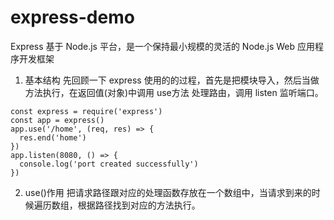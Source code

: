 # express-demo
Express 基于 Node.js 平台，是一个保持最小规模的灵活的 Node.js Web 应用程序开发框架
1. 基本结构
先回顾一下 express 使用的的过程，首先是把模块导入，然后当做方法执行，在返回值(对象)中调用 use方法 处理路由，调用 listen 监听端口。
````
const express = require('express')
const app = express()
app.use('/home', (req, res) => {
  res.end('home')
})
app.listen(8080, () => {
  console.log('port created successfully')
})

````
2. use()作用
把请求路径跟对应的处理函数存放在一个数组中，当请求到来的时候遍历数组，根据路径找到对应的方法执行。



